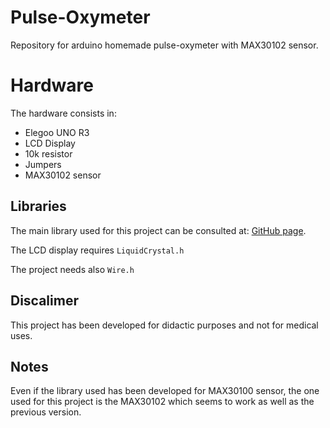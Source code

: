 # Pulse-Oxymeter

  Repository for arduino homemade pulse-oxymeter with MAX30102 sensor.
# Hardware

The hardware consists in:

- Elegoo UNO R3
- LCD Display
- 10k resistor
- Jumpers
- MAX30102 sensor

## Libraries

The main library used for this project can be consulted at: [GitHub page](https://github.com/oxullo/Arduino-MAX30100).

The LCD display requires `LiquidCrystal.h`

The project needs also  `Wire.h`

## Discalimer

This project has been developed for didactic purposes and not for medical uses.

## Notes

Even if the library used has been developed for MAX30100 sensor, the one used for this project is the MAX30102 which seems to work as well as the previous version.
